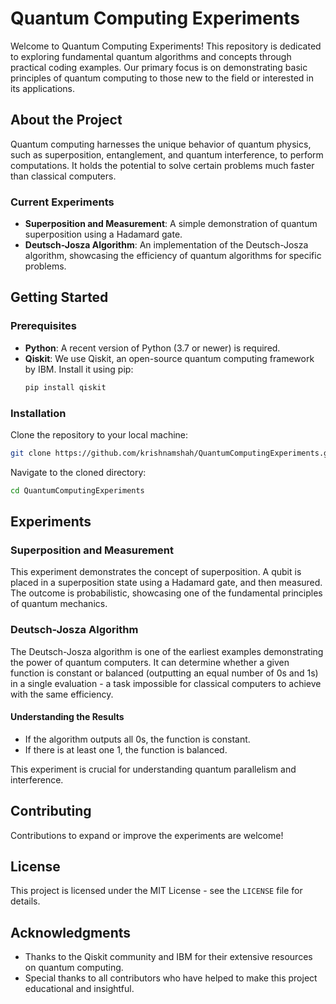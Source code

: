 
# Quantum Computing Experiments

Welcome to Quantum Computing Experiments! This repository is dedicated to exploring fundamental quantum algorithms and concepts through practical coding examples. Our primary focus is on demonstrating basic principles of quantum computing to those new to the field or interested in its applications.

## About the Project

Quantum computing harnesses the unique behavior of quantum physics, such as superposition, entanglement, and quantum interference, to perform computations. It holds the potential to solve certain problems much faster than classical computers.

### Current Experiments

- **Superposition and Measurement**: A simple demonstration of quantum superposition using a Hadamard gate.
- **Deutsch-Josza Algorithm**: An implementation of the Deutsch-Josza algorithm, showcasing the efficiency of quantum algorithms for specific problems.

## Getting Started

### Prerequisites

- **Python**: A recent version of Python (3.7 or newer) is required.
- **Qiskit**: We use Qiskit, an open-source quantum computing framework by IBM. Install it using pip:
  ```bash
  pip install qiskit
  ```

### Installation

Clone the repository to your local machine:

```bash
git clone https://github.com/krishnamshah/QuantumComputingExperiments.git
```

Navigate to the cloned directory:

```bash
cd QuantumComputingExperiments
```

## Experiments

### Superposition and Measurement

This experiment demonstrates the concept of superposition. A qubit is placed in a superposition state using a Hadamard gate, and then measured. The outcome is probabilistic, showcasing one of the fundamental principles of quantum mechanics.

### Deutsch-Josza Algorithm

The Deutsch-Josza algorithm is one of the earliest examples demonstrating the power of quantum computers. It can determine whether a given function is constant or balanced (outputting an equal number of 0s and 1s) in a single evaluation - a task impossible for classical computers to achieve with the same efficiency.

#### Understanding the Results

- If the algorithm outputs all 0s, the function is constant.
- If there is at least one 1, the function is balanced.

This experiment is crucial for understanding quantum parallelism and interference.

## Contributing

Contributions to expand or improve the experiments are welcome! 

## License

This project is licensed under the MIT License - see the `LICENSE` file for details.

## Acknowledgments

- Thanks to the Qiskit community and IBM for their extensive resources on quantum computing.
- Special thanks to all contributors who have helped to make this project educational and insightful.
